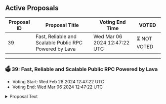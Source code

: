 ## Active Proposals

| Proposal ID | Proposal Title | Voting End Time | VOTED |
|-------------|----------------|-----------------|-------|
| 39 | Fast, Reliable and Scalable Public RPC Powered by Lava | Wed Mar 06 2024 12:47:22 UTC | ⏳ NOT VOTED |

---

### 🗳 39: Fast, Reliable and Scalable Public RPC Powered by Lava
- Voting Start: Wed Feb 28 2024 12:47:22 UTC
- Voting End: Wed Mar 06 2024 12:47:22 UTC

<details>
<summary>Proposal Text</summary>
 
**Description**nLava's Incentivized Public PRC (ipRPC) initiative offers a completely new approach to public RPC - empowering users & devs with super reliable & performant access to data, while making it easy for teams and communities to monitor, manage, and save on infra costs.nnLava will also spotlight Archway on the [Magma Points Program](https://twitter.com/lavanetxyz/status/1758162588381405563) - allowing the Archway community to earn points for being active on-chain.nnThis proposal if accepted will withdraw funds from community pool for incentivised Public RPC for Archway as mentioned here:nhttps://gov.archway.io/t/fast-reliable-scalable-public-rpc-powered-by-lava/517/1 nn
</details>
